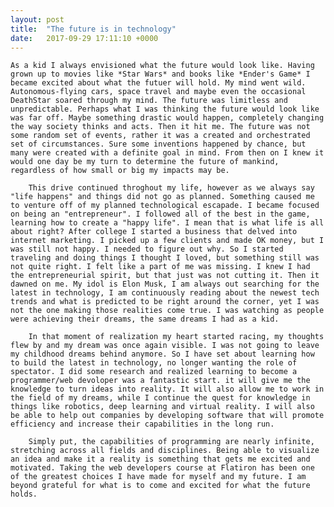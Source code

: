 ```yaml
---
layout: post
title:  "The future is in technology"
date:   2017-09-29 17:11:10 +0000
---
```



    As a kid I always envisioned what the future would look like. Having grown up to movies like *Star Wars* and books like *Ender's Game* I became excited about what the futuer will hold. My mind went wild. Autonomous-flying cars, space travel and maybe even the occasional DeathStar soared through my mind. The future was limitless and unpredictable. Perhaps what I was thinking the future would look like was far off. Maybe something drastic would happen, completely changing the way society thinks and acts. Then it hit me. The future was not some random set of events, rather it was a created and orchestrated set of circumstances. Sure some inventions happened by chance, but many were created with a definite goal in mind. From then on I knew it would one day be my turn to determine the future of mankind, regardless of how small or big my impacts may be. 
		
		This drive continued throghout my life, however as we always say "life happens" and things did not go as planned. Something caused me to venture off of my planned technological escapade. I became focused on being an "entrepreneur". I followed all of the best in the game, learning how to create a "happy life". I mean that is what life is all about right? After college I started a business that delved into internet marketing. I picked up a few clients and made OK money, but I was still not happy. I needed to figure out why. So I started traveling and doing things I thought I loved, but something still was not quite right. I felt like a part of me was missing. I knew I had the entrepreneurial spirit, but that just was not cutting it. Then it dawned on me. My idol is Elon Musk, I am always out searching for the latest in technology, I am continuously reading about the newest tech trends and what is predicted to be right around the corner, yet I was not the one making those realities come true. I was watching as people were achieving their dreams, the same dreams I had as a kid. 
		
		In that moment of realization my heart started racing, my thoughts flew by and my dream was once again visible. I was not going to leave my childhood dreams behind anymore. So I have set about learning how to build the latest in technology, no longer wanting the role of spectator. I did some research and realized learning to become a programmer/web devoloper was a fantastic start. it will give me the knowledge to turn ideas into reality. It will also allow me to work in the field of my dreams, while I continue the quest for knowledge in things like robotics, deep learning and virtual reality. I will also be able to help out companies by developing software that will promote efficiency and increase their capabilities in the long run. 
		
		Simply put, the capabilities of programming are nearly infinite, stretching across all fields and disciplines. Being able to visualize an idea and make it a reality is something that gets me excited and motivated. Taking the web developers course at Flatiron has been one of the greatest choices I have made for myself and my future. I am beyond grateful for what is to come and excited for what the future holds. 


